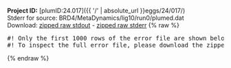 **Project ID:** [plumID:24.017]({{ '/' | absolute_url }}eggs/24/017/)  
Stderr for source:  BRD4/MetaDynamics/lig10/run0/plumed.dat   
Download: [zipped raw stdout](plumed.dat.plumed_master.stdout.txt.zip) - [zipped raw stderr](plumed.dat.plumed_master.stderr.txt.zip) 
{% raw %}
<pre>
#! Only the first 1000 rows of the error file are shown below
#! To inspect the full error file, please download the zipped raw stderr file above
</pre>
{% endraw %}
